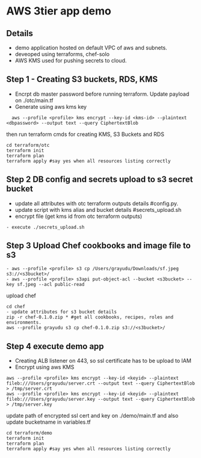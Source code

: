 # AWS 3tier app demo


## Details

* demo application hosted on default VPC of aws and subnets.
* deveoped using terraforms, chef-solo
* AWS KMS used for pushing secrets to cloud.

## Step 1 - Creating S3 buckets, RDS, KMS
- Encrpt db master password before running terraform. Update payload on ./otc/main.tf
- Generate using aws kms key
```
  aws --profile <profile> kms encrypt --key-id <kms-id> --plaintext <dbpassword> --output text --query CiphertextBlob
```
then run terraform cmds for creating KMS, S3 Buckets and RDS
```hcl
cd terraform/otc
terraform init
terraform plan
terraform apply #say yes when all resources listing correctly
```
## Step 2 DB config and secrets upload to s3 secret bucket
- update all attributes with otc terraform outputs details #config.py.
- update script with kms alias and bucket details #secrets_upload.sh
- encrypt file (get kms id from otc terraform outputs)
```
- execute ./secrets_upload.sh
```

## Step 3 Upload Chef cookbooks and image file to s3
```
- aws --profile <profile> s3 cp /Users/grayudu/Downloads/sf.jpeg s3://<s3bucket>/
- aws --profile <profile> s3api put-object-acl --bucket <s3bucket> --key sf.jpeg --acl public-read
```
upload chef
```
cd chef
- update attributes for s3 bucket details
zip -r chef-0.1.0.zip * #get all cookbooks, recipes, roles and environments.
aws --profile grayudu s3 cp chef-0.1.0.zip s3://<s3bucket>/
```
## Step 4 execute demo app
- Creating ALB listener on 443, so ssl certificate has to be upload to IAM
- Encrypt using aws KMS
```
aws --profile <profile> kms encrypt --key-id <keyid> --plaintext fileb:///Users/grayudu/server.crt --output text --query CiphertextBlob > /tmp/server.crt
aws --profile <profile> kms encrypt --key-id <keyid> --plaintext fileb:///Users/grayudu/server.key --output text --query CiphertextBlob > /tmp/server.key

```
update path of encrypted ssl cert and key on ./demo/main.tf and also update bucketname in variables.tf

```hcl
cd terraform/demo
terraform init
terraform plan
terraform apply #say yes when all resources listing correctly
```
